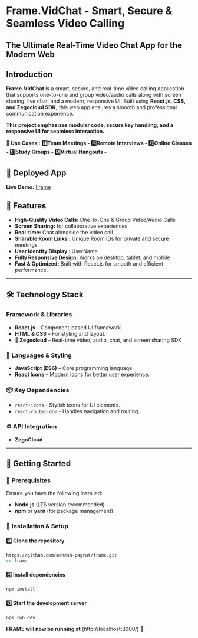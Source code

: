# Frame.VidChat - Smart, Secure & Seamless Video Calling
## The Ultimate Real-Time Video Chat App for the Modern Web

## Introduction  
**Frame.VidChat** is a smart, secure, and real-time video calling application that supports one-to-one and group video/audio calls along with screen sharing, live chat, and a modern, responsive UI.
Built using **React.js, CSS, and Zegocloud SDK,** this web app ensures a smooth and professional communication experience.

**This project emphasizes modular code, secure key handling, and a responsive UI for seamless interaction.**

**📌 Use Cases :**
**1️⃣Team Meetings -
2️⃣Remote Interviews -
3️⃣Online Classes -
4️⃣Study Groups -
5️⃣Virtual Hangouts -**

## 🚀 Deployed App  
**Live Demo:** [Frame](https://frame-vidchat.vercel.app/)  

## 📌 Features  
- **High-Quality Video Calls:** One-to-One & Group Video/Audio Calls
- **Screen Sharing:** for collaborative experiences
-  **Real-time:** Chat alongside the video call
- **Sharable Room Links :** Unique Room IDs for private and secure meetings.  
- **User Identity Display :** UserName
- **Fully Responsive Design:** Works on desktop, tablet, and mobile
- **Fast & Optimized:** Built with React.js for smooth and efficient performance.  

---

## 🛠 Technology Stack

### **Framework & Libraries**  
- **React.js** – Component-based UI framework.  
- **HTML & CSS** – For styling and layout.
- **📡 Zegocloud** – Real-time video, audio, chat, and screen sharing SDK  

### 📌 **Languages & Styling**  
- **JavaScript (ES6)** – Core programming language.  
- **React Icons** – Modern icons for better user experience.  

### 📦 **Key Dependencies**  
- `react-icons` - Stylish icons for UI elements.  
- `react-router-dom` - Handles navigation and routing.  


### ⚙ **API Integration**  
- **ZegoCloud** - 
  
---

## 🚀 Getting Started

### 📌 **Prerequisites**  
Ensure you have the following installed:  
- **Node.js** (LTS version recommended)  
- **npm** or **yarn** (for package management)  

### 📂 **Installation & Setup**  

#### 1️⃣ **Clone the repository**  
```sh
https://github.com/mahesh-pagrut/frame.git
cd frame
```

#### 2️⃣ Install dependencies
```sh
npm install
```

#### 3️⃣ Start the development server
```sh
npm run dev
```

**FRAME will now be running at**  (http://localhost:3000/) 🎉
